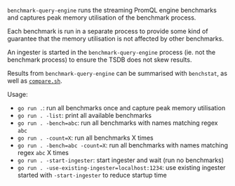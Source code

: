 `benchmark-query-engine` runs the streaming PromQL engine benchmarks and captures peak memory utilisation of the benchmark process.

Each benchmark is run in a separate process to provide some kind of guarantee that the memory utilisation is not affected by other benchmarks.

An ingester is started in the `benchmark-query-engine` process (ie. not the benchmark process) to ensure the TSDB does not skew results.

Results from `benchmark-query-engine` can be summarised with `benchstat`, as well as [`compare.sh`](../../pkg/querier/engine/streaming/compare.sh).

Usage:

- `go run .`: run all benchmarks once and capture peak memory utilisation
- `go run . -list`: print all available benchmarks
- `go run . -bench=abc`: run all benchmarks with names matching regex `abc`
- `go run . -count=X`: run all benchmarks X times
- `go run . -bench=abc -count=X`: run all benchmarks with names matching regex `abc` X times
- `go run . -start-ingester`: start ingester and wait (run no benchmarks)
- `go run . -use-existing-ingester=localhost:1234`: use existing ingester started with `-start-ingester` to reduce startup time
